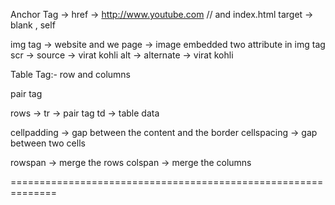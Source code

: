 Anchor Tag -> 
href -> http://www.youtube.com // and index.html
target -> blank , self


img tag ->
website and we page -> image embedded 
two attribute in img tag
scr -> source -> virat kohli
alt -> alternate -> virat kohli


Table  Tag:-  row and columns

pair tag

rows -> tr -> pair tag
td -> table data 

cellpadding -> gap between the content and the border
cellspacing -> gap between two cells 

rowspan -> merge the rows 
colspan ->  merge the columns


==============================================================


